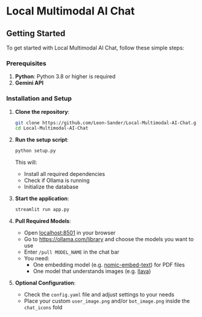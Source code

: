 # Local Multimodal AI Chat
## Getting Started

To get started with Local Multimodal AI Chat, follow these simple steps:

### Prerequisites

1. **Python**: Python 3.8 or higher is required
2. **Gemini API**
### Installation and Setup

1. **Clone the repository**:
   ```bash
   git clone https://github.com/Leon-Sander/Local-Multimodal-AI-Chat.git
   cd Local-Multimodal-AI-Chat
   ```

2. **Run the setup script**:
   ```bash
   python setup.py
   ```
   This will:
   - Install all required dependencies
   - Check if Ollama is running
   - Initialize the database

3. **Start the application**:
   ```bash
   streamlit run app.py
   ```

4. **Pull Required Models**: 
   - Open [localhost:8501](http://localhost:8501) in your browser
   - Go to https://ollama.com/library and choose the models you want to use
   - Enter `/pull MODEL_NAME` in the chat bar
   - You need:
     - One embedding model (e.g. [nomic-embed-text](https://ollama.com/library/nomic-embed-text)) for PDF files
     - One model that understands images (e.g. [llava](https://ollama.com/library/llava))

5. **Optional Configuration**: 
   - Check the `config.yaml` file and adjust settings to your needs
   - Place your custom `user_image.png` and/or `bot_image.png` inside the `chat_icons` fold
